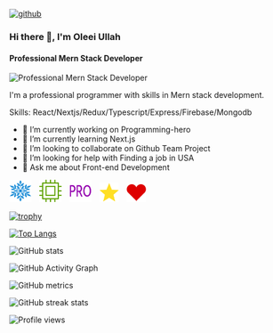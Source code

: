 [<img src='https://cdn.jsdelivr.net/npm/simple-icons@3.0.1/icons/github.svg' alt='github' height='40'>](https://github.com/Oleei-Ullah)  
### Hi there 👋, I'm Oleei Ullah
#### Professional Mern Stack Developer
![Professional Mern Stack Developer](https://i.ibb.co/vHLxKVP/Blue-and-White-Modern-Business-Facebook-Cover.png)

I'm a professional programmer with skills in Mern stack development.

Skills: React/Nextjs/Redux/Typescript/Express/Firebase/Mongodb

- 🔭 I’m currently working on Programming-hero 
- 🌱 I’m currently learning Next.js 
- 👯 I’m looking to collaborate on Github Team Project 
- 🤔 I’m looking for help with Finding a job in USA 
- 💬 Ask me about Front-end Development 




<a href='https://archiveprogram.github.com/'><img src='https://raw.githubusercontent.com/acervenky/animated-github-badges/master/assets/acbadge.gif' width='40' height='40'></a> <a href='https://docs.github.com/en/developers'><img src='https://raw.githubusercontent.com/acervenky/animated-github-badges/master/assets/devbadge.gif' width='40' height='40'></a> <a href='https://github.com/pricing'><img src='https://raw.githubusercontent.com/acervenky/animated-github-badges/master/assets/pro.gif' width='40' height='40'></a> <a href='https://stars.github.com/'><img src='https://raw.githubusercontent.com/acervenky/animated-github-badges/master/assets/starbadge.gif' width='35' height='35'></a> <a href='https://docs.github.com/en/github/supporting-the-open-source-community-with-github-sponsors'><img src='https://raw.githubusercontent.com/acervenky/animated-github-badges/master/assets/sponsorbadge.gif' width='35' height='35'></a> 

[![trophy](https://github-profile-trophy.vercel.app/?username=Oleei-Ullah)](https://github.com/ryo-ma/github-profile-trophy)

[![Top Langs](https://github-readme-stats.vercel.app/api/top-langs/?username=Oleei-Ullah)](https://github.com/anuraghazra/github-readme-stats)

![GitHub stats](https://github-readme-stats.vercel.app/api?username=Oleei-Ullah&show_icons=true&count_private=true)  

![GitHub Activity Graph](https://activity-graph.herokuapp.com/graph?username=Oleei-Ullah)  

![GitHub metrics](https://metrics.lecoq.io/Oleei-Ullah)  

![GitHub streak stats](https://streak-stats.demolab.com/?user=Oleei-Ullah)  

![Profile views](https://gpvc.arturio.dev/Oleei-Ullah)  
